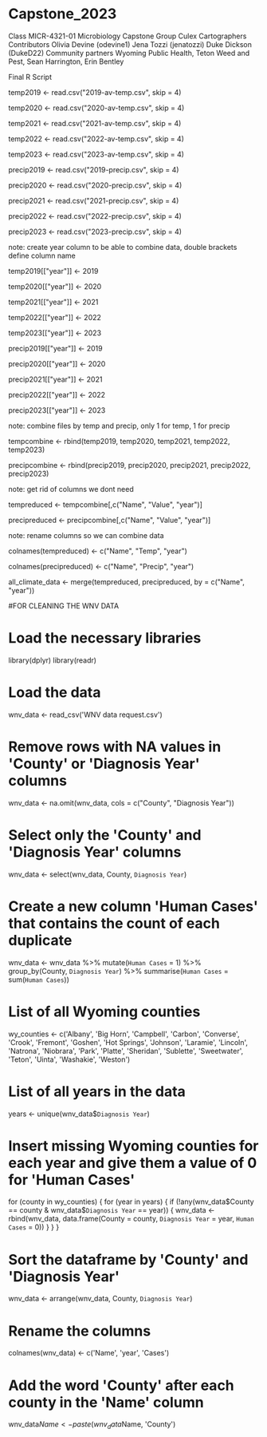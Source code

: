 # Capstone_2023
Class MICR-4321-01 Microbiology Capstone
Group Culex Cartographers 
Contributors Olivia Devine (odevine1) Jena Tozzi (jenatozzi) Duke Dickson (DukeD22)
Community partners Wyoming Public Health, Teton Weed and Pest, Sean Harrington, Erin Bentley

Final R Script

temp2019 <- read.csv("2019-av-temp.csv", skip = 4)

temp2020 <- read.csv("2020-av-temp.csv", skip = 4)

temp2021 <- read.csv("2021-av-temp.csv", skip = 4)

temp2022 <- read.csv("2022-av-temp.csv", skip = 4)

temp2023 <- read.csv("2023-av-temp.csv", skip = 4)



precip2019 <- read.csv("2019-precip.csv", skip = 4)

precip2020 <- read.csv("2020-precip.csv", skip = 4)

precip2021 <- read.csv("2021-precip.csv", skip = 4)

precip2022 <- read.csv("2022-precip.csv", skip = 4)

precip2023 <- read.csv("2023-precip.csv", skip = 4)


note: create year column to be able to combine data, double brackets define column name

temp2019[["year"]] <- 2019

temp2020[["year"]] <- 2020

temp2021[["year"]] <- 2021

temp2022[["year"]] <- 2022

temp2023[["year"]] <- 2023

precip2019[["year"]] <- 2019

precip2020[["year"]] <- 2020

precip2021[["year"]] <- 2021

precip2022[["year"]] <- 2022

precip2023[["year"]] <- 2023

note: combine files by temp and precip, only 1 for temp, 1 for precip

tempcombine <- rbind(temp2019, temp2020, temp2021, temp2022, temp2023)

precipcombine <- rbind(precip2019, precip2020, precip2021, precip2022, precip2023)

note: get rid of columns we dont need 

tempreduced <- tempcombine[,c("Name", "Value", "year")]

precipreduced <- precipcombine[,c("Name", "Value", "year")]

note: rename columns so we can combine data

colnames(tempreduced) <- c("Name", "Temp", "year")

colnames(precipreduced) <- c("Name", "Precip", "year")

all_climate_data <- merge(tempreduced, precipreduced, by = c("Name", "year"))







#FOR CLEANING THE WNV DATA
# Load the necessary libraries
library(dplyr)
library(readr)

# Load the data
wnv_data <- read_csv('WNV data request.csv')

# Remove rows with NA values in 'County' or 'Diagnosis Year' columns
wnv_data <- na.omit(wnv_data, cols = c("County", "Diagnosis Year"))

# Select only the 'County' and 'Diagnosis Year' columns
wnv_data <- select(wnv_data, County, `Diagnosis Year`)

# Create a new column 'Human Cases' that contains the count of each duplicate
wnv_data <- wnv_data %>% 
  mutate(`Human Cases` = 1) %>% 
  group_by(County, `Diagnosis Year`) %>% 
  summarise(`Human Cases` = sum(`Human Cases`))

# List of all Wyoming counties
wy_counties <- c('Albany', 'Big Horn', 'Campbell', 'Carbon', 'Converse', 'Crook', 'Fremont', 'Goshen', 'Hot Springs', 'Johnson', 'Laramie', 'Lincoln', 'Natrona', 'Niobrara', 'Park', 'Platte', 'Sheridan', 'Sublette', 'Sweetwater', 'Teton', 'Uinta', 'Washakie', 'Weston')

# List of all years in the data
years <- unique(wnv_data$`Diagnosis Year`)

# Insert missing Wyoming counties for each year and give them a value of 0 for 'Human Cases'
for (county in wy_counties) {
  for (year in years) {
    if (!any(wnv_data$County == county & wnv_data$`Diagnosis Year` == year)) {
      wnv_data <- rbind(wnv_data, data.frame(County = county, `Diagnosis Year` = year, `Human Cases` = 0))
    }
  }
}

# Sort the dataframe by 'County' and 'Diagnosis Year'
wnv_data <- arrange(wnv_data, County, `Diagnosis Year`)

# Rename the columns
colnames(wnv_data) <- c('Name', 'year', 'Cases')

# Add the word 'County' after each county in the 'Name' column
wnv_data$Name <- paste(wnv_data$Name, 'County')




